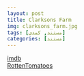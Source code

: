 ```yaml
---
layout: post
title: Clarksons Farm
img: clarksons_farm.jpg
tags: [مستند, کمدی]
categories: [مستند]
---
```


[imdb](https://www.imdb.com/title/tt10541088/reference/)  
[RottenTomatoes](https://www.rottentomatoes.com/tv/clarksons_farm)